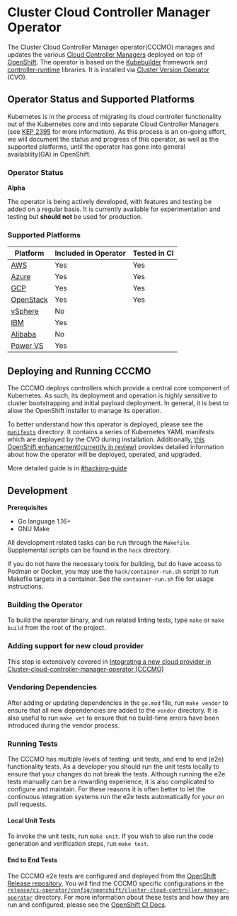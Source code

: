 # Cluster Cloud Controller Manager Operator

The Cluster Cloud Controller Manager operator(CCCMO) manages and updates the various [Cloud Controller Managers](https://kubernetes.io/docs/concepts/architecture/cloud-controller/) deployed on top of [OpenShift](https://openshift.io). The operator is based on the [Kubebuilder](https://kubebuilder.io/) framework and [controller-runtime](https://github.com/kubernetes-sigs/controller-runtime) libraries. It is installed via [Cluster Version Operator](https://github.com/openshift/cluster-version-operator) (CVO).

## Operator Status and Supported Platforms

Kubernetes is in the process of migrating its cloud controller functionality out of the Kubernetes core and into separate Cloud Controller Managers (see [KEP 2395](https://github.com/kubernetes/enhancements/tree/master/keps/sig-cloud-provider/2395-removing-in-tree-cloud-providers) for more information). As this process is an on-going effort, we will document the status and progress of this operator, as well as the supported platforms, until the operator has gone into general availability(GA) in OpenShift.

### Operator Status

**Alpha**

The operator is being actively developed, with features and testing be added on a regular basis. It is currently available for experimentation and testing but **should not** be used for production.

### Supported Platforms

| Platform                                                             | Included in Operator | Tested in CI  |
|----------------------------------------------------------------------|----------------------| ------------  |
| [AWS](https://github.com/openshift/cloud-provider-aws)               | Yes                  | Yes           |
| [Azure](https://github.com/openshift/cloud-provider-azure)           | Yes                  | Yes           |
| [GCP](https://github.com/openshift/cloud-provider-gcp)               | Yes                  | Yes           |
| [OpenStack](https://github.com/openshift/cloud-provider-openstack)   | Yes                  | Yes           |
| [vSphere](https://github.com/openshift/cloud-provider-vsphere)       | No                   |               |
| [IBM](https://github.com/openshift/cloud-provider-ibm)               | Yes                  |               |
| [Alibaba](https://github.com/openshift/cloud-provider-alibaba-cloud) | No                   |               |
| [Power VS](https://github.com/openshift/cloud-provider-powervs)      | Yes                  |               |

## Deploying and Running CCCMO

The CCCMO deploys controllers which provide a central core component of Kubernetes. As such, its deployment and operation is highly sensitive to cluster bootstrapping and initial payload deployment. In general, it is best to allow the OpenShift installer to manage its operation.

To better understand how this operator is deployed, please see the [`manifests`](/manifests) directory. It contains a series of Kubernetes YAML manifests which are deployed by the CVO during installation. Additionally, [this OpenShift enhancement(currently in review)](https://github.com/openshift/enhancements/pull/463/) provides detailed information about how the operator will be deployed, operated, and upgraded.

More detailed guide is in [#hacking-guide](./docs/dev/hacking-guide.md)

## Development

**Prerequisites**
* Go language 1.16+
* GNU Make

All development related tasks can be run through the `Makefile`. Supplemental scripts can be found in the `hack` directory.

If you do not have the necessary tools for building, but do have access to Podman or Docker, you may use the `hack/container-run.sh` script to run Makefile targets in a container. See the `container-run.sh` file for usage instructions.

### Building the Operator

To build the operator binary, and run related linting tests, type `make` or `make build` from the root of the project.

### Adding support for new cloud provider

This step is extensively covered in [Integrating a new cloud provider in Cluster-cloud-controller-manager-operator (CCCMO)](/docs/dev/cloud-provider-integration.md)

### Vendoring Dependencies

After adding or updating dependencies in the `go.mod` file, run `make vendor` to ensure that all new dependencies are added to the `vendor` directory. It is also useful to run `make vet` to ensure that no build-time errors have been introduced during the vendor process.

### Running Tests

The CCCMO has multiple levels of testing: unit tests, and end to end (e2e) functionality tests. As a developer you should run the unit tests locally to ensure that your changes do not break the tests. Although running the e2e tests manually can be a rewarding experience, it is also complicated to configure and maintain. For these reasons it is often better to let the continuous integration systems run the e2e tests automatically for your on pull requests.

#### Local Unit Tests

To invoke the unit tests, run `make unit`. If you wish to also run the code generation and verification steps, run `make test`.

#### End to End Tests

The CCCMO e2e tests are configured and deployed from the [OpenShift Release repository](https://github.com/openshift/release). You will find the CCCMO specific configurations in the [`release/ci-operator/config/openshift/cluster-cloud-controller-manager-operator`](https://github.com/openshift/release/tree/master/ci-operator/config/openshift/cluster-cloud-controller-manager-operator) directory. For more information about these tests and how they are run and configured, please see the [OpenShift CI Docs](https://docs.ci.openshift.org/docs/).
